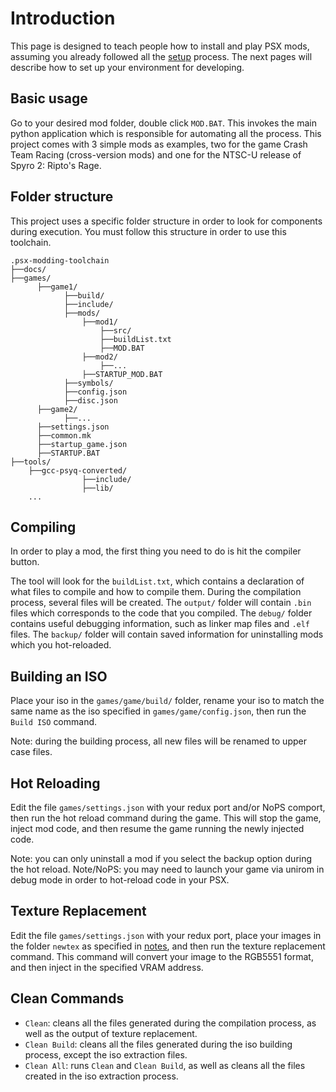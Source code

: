 # Introduction
This page is designed to teach people how to install and play PSX mods, assuming you already followed all the [setup](../README.md#getting-started) process. The next pages will describe how to set up your environment for developing.

## Basic usage
Go to your desired mod folder, double click `MOD.BAT`. This invokes the main python application which is responsible for automating all the process. This project comes with 3 simple mods as examples, two for the game Crash Team Racing (cross-version mods) and one for the NTSC-U release of Spyro 2: Ripto's Rage.

## Folder structure
This project uses a specific folder structure in order to look for components during execution. You must follow this structure in order to use this toolchain.
```
.psx-modding-toolchain
├──docs/
├──games/
      ├──game1/
            ├──build/
            ├──include/
            ├──mods/
                ├──mod1/
                    ├──src/
                    ├──buildList.txt
                    ├──MOD.BAT
                ├──mod2/
                    ├──...
                ├──STARTUP_MOD.BAT
            ├──symbols/
            ├──config.json
            ├──disc.json
      ├──game2/
            ├──...
      ├──settings.json
      ├──common.mk
      ├──startup_game.json
      ├──STARTUP.BAT
├──tools/
    ├──gcc-psyq-converted/
                ├──include/
                ├──lib/
    ...
```

## Compiling
In order to play a mod, the first thing you need to do is hit the compiler button.

The tool will look for the `buildList.txt`, which contains a declaration of what files to compile and how to compile them. During the compilation process, several files will be created. The `output/` folder will contain `.bin` files which corresponds to the code that you compiled. The `debug/` folder contains useful debugging information, such as linker map files and `.elf` files. The `backup/` folder will contain saved information for uninstalling mods which you hot-reloaded.

## Building an ISO
Place your iso in the `games/game/build/` folder, rename your iso to match the same name as the iso specified in `games/game/config.json`, then run the `Build ISO` command.

Note: during the building process, all new files will be renamed to upper case files.

## Hot Reloading
Edit the file `games/settings.json` with your redux port and/or NoPS comport, then run the hot reload command during the game. This will stop the game, inject mod code, and then resume the game running the newly injected code.

Note: you can only uninstall a mod if you select the backup option during the hot reload.
Note/NoPS: you may need to launch your game via unirom in debug mode in order to hot-reload code in your PSX.

## Texture Replacement
Edit the file `games/settings.json` with your redux port, place your images in the folder `newtex` as specified in [notes](3_notes.md), and then run the texture replacement command. This command will convert your image to the RGB5551 format, and then inject in the specified VRAM address.

## Clean Commands
* `Clean`: cleans all the files generated during the compilation process, as well as the output of texture replacement.
* `Clean Build`: cleans all the files generated during the iso building process, except the iso extraction files.
* `Clean All`: runs `Clean` and `Clean Build`, as well as cleans all the files created in the iso extraction process.